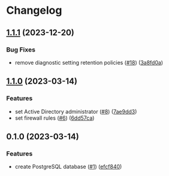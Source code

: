 # Changelog

## [1.1.1](https://github.com/equinor/terraform-azurerm-postgres/compare/v1.1.0...v1.1.1) (2023-12-20)


### Bug Fixes

* remove diagnostic setting retention policies ([#18](https://github.com/equinor/terraform-azurerm-postgres/issues/18)) ([3a8fd0a](https://github.com/equinor/terraform-azurerm-postgres/commit/3a8fd0a934a291b107496beb3e0fc9847d794097))

## [1.1.0](https://github.com/equinor/terraform-azurerm-postgres/compare/v1.0.0...v1.1.0) (2023-03-14)


### Features

* set Active Directory administrator ([#8](https://github.com/equinor/terraform-azurerm-postgres/issues/8)) ([7ae9dd3](https://github.com/equinor/terraform-azurerm-postgres/commit/7ae9dd3a09c1c8412c94c12c44747a412ba65821))
* set firewall rules ([#6](https://github.com/equinor/terraform-azurerm-postgres/issues/6)) ([6dd57ca](https://github.com/equinor/terraform-azurerm-postgres/commit/6dd57ca1c5992da7892fedde013ea1aec4413c7b))

## 0.1.0 (2023-03-14)


### Features

* create PostgreSQL database ([#1](https://github.com/equinor/terraform-azurerm-postgres/issues/1)) ([efcf840](https://github.com/equinor/terraform-azurerm-postgres/commit/efcf840af1abb31bf3d76862f97b8a69a1274ce7))
